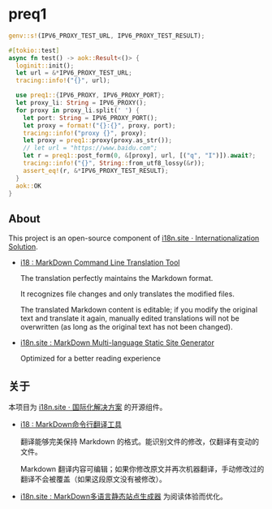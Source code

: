 # preq1

```rust
genv::s!(IPV6_PROXY_TEST_URL, IPV6_PROXY_TEST_RESULT);

#[tokio::test]
async fn test() -> aok::Result<()> {
  loginit::init();
  let url = &*IPV6_PROXY_TEST_URL;
  tracing::info!("{}", url);

  use preq1::{IPV6_PROXY, IPV6_PROXY_PORT};
  let proxy_li: String = IPV6_PROXY();
  for proxy in proxy_li.split(' ') {
    let port: String = IPV6_PROXY_PORT();
    let proxy = format!("{}:{}", proxy, port);
    tracing::info!("proxy {}", proxy);
    let proxy = preq1::proxy(proxy.as_str());
    // let url = "https://www.baidu.com";
    let r = preq1::post_form(0, &[proxy], url, [("q", "I")]).await?;
    tracing::info!("{}", String::from_utf8_lossy(&r));
    assert_eq!(r, &*IPV6_PROXY_TEST_RESULT);
  }
  aok::OK
}
```

## About

This project is an open-source component of [i18n.site ⋅ Internationalization Solution](https://i18n.site).

* [i18 : MarkDown Command Line Translation Tool](https://i18n.site/i18)

  The translation perfectly maintains the Markdown format.

  It recognizes file changes and only translates the modified files.

  The translated Markdown content is editable; if you modify the original text and translate it again, manually edited translations will not be overwritten (as long as the original text has not been changed).

* [i18n.site : MarkDown Multi-language Static Site Generator](https://i18n.site/i18n.site)

  Optimized for a better reading experience

## 关于

本项目为 [i18n.site ⋅ 国际化解决方案](https://i18n.site) 的开源组件。

* [i18 :  MarkDown命令行翻译工具](https://i18n.site/i18)

  翻译能够完美保持 Markdown 的格式。能识别文件的修改，仅翻译有变动的文件。

  Markdown 翻译内容可编辑；如果你修改原文并再次机器翻译，手动修改过的翻译不会被覆盖（如果这段原文没有被修改）。

* [i18n.site : MarkDown多语言静态站点生成器](https://i18n.site/i18n.site) 为阅读体验而优化。